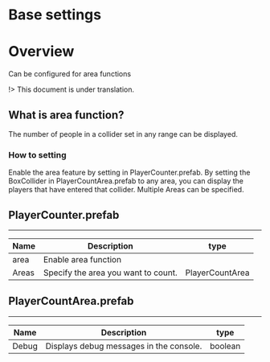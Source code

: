 
<h1> Base settings </h1>

# Overview
Can be configured for area functions

!> This document is under translation.

## What is area function?
The number of people in a collider set in any range can be displayed.

### How to setting
Enable the area feature by setting in PlayerCounter.prefab.
By setting the BoxCollider in PlayerCountArea.prefab to any area, you can display the players that have entered that collider.
Multiple Areas can be specified.

## PlayerCounter.prefab
---
|Name|Description|type|
|--|--|:--:|
|area|Enable area function||
|Areas|Specify the area you want to count.|PlayerCountArea|

## PlayerCountArea.prefab
---
|Name|Description|type|
|--|--|:--:|
|Debug|Displays debug messages in the console.|boolean|